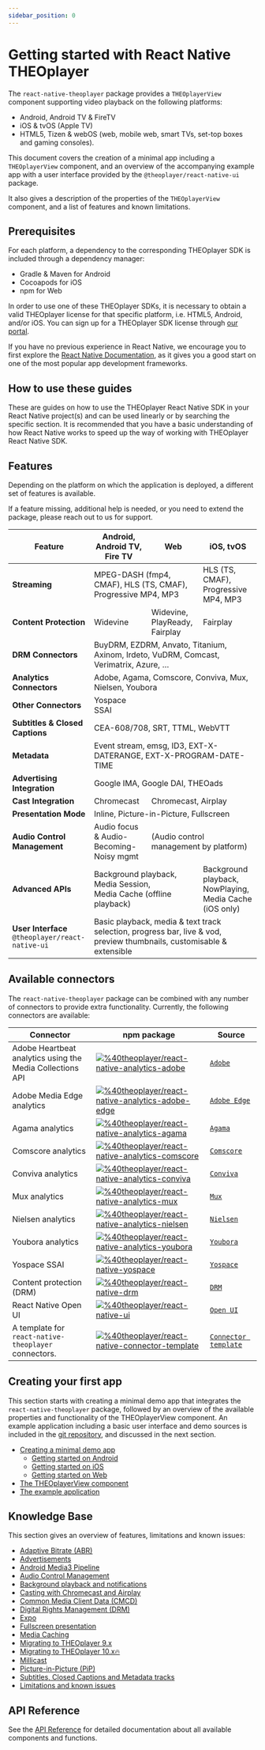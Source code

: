 ```yaml
---
sidebar_position: 0
---
```


# Getting started with React Native THEOplayer

The `react-native-theoplayer` package provides a `THEOplayerView` component supporting video playback on the
following platforms:

- Android, Android TV & FireTV
- iOS & tvOS (Apple TV)
- HTML5, Tizen & webOS (web, mobile web, smart TVs, set-top boxes and gaming consoles).

This document covers the creation of a minimal app including a `THEOplayerView` component,
and an overview of the accompanying example app with a user interface provided
by the `@theoplayer/react-native-ui` package.

It also gives a description of the properties of the `THEOplayerView` component, and
a list of features and known limitations.

## Prerequisites

For each platform, a dependency to the corresponding THEOplayer SDK is included through a dependency manager:

- Gradle & Maven for Android
- Cocoapods for iOS
- npm for Web

In order to use one of these THEOplayer SDKs, it is necessary to obtain a valid THEOplayer license for that specific
platform, i.e. HTML5, Android, and/or iOS. You can sign up for a THEOplayer SDK license
through [our portal](https://portal.theoplayer.com/).

If you have no previous experience in React Native, we encourage you to first explore the
[React Native Documentation](https://reactnative.dev/docs/getting-started),
as it gives you a good start on one of the most popular app development frameworks.

## How to use these guides

These are guides on how to use the THEOplayer React Native SDK in your React Native project(s) and can be used
linearly or by searching the specific section. It is recommended that you have a basic understanding of how
React Native works to speed up the way of working with THEOplayer React Native SDK.

## Features

Depending on the platform on which the application is deployed, a different set of features is available.

If a feature missing, additional help is needed, or you need to extend the package,
please reach out to us for support.

<table>
<thead>
<tr>
<th>Feature</th>
<th>Android, Android TV, Fire TV</th>
<th>Web</th>
<th>iOS, tvOS</th>
</tr>
</thead>
<tbody>
<tr>
<td><strong>Streaming</strong></td>
<td colspan="2">MPEG-DASH (fmp4, CMAF), HLS (TS, CMAF), Progressive MP4, MP3</td>
<td>HLS (TS, CMAF), Progressive MP4, MP3</td>
</tr>
<tr>
<td><strong>Content Protection</strong></td>
<td>Widevine</td>
<td>Widevine, PlayReady, Fairplay</td>
<td>Fairplay</td>
</tr>
<tr>
<td><strong>DRM Connectors</strong></td>
<td colspan="3">BuyDRM, EZDRM, Anvato, Titanium, Axinom, Irdeto, VuDRM, Comcast, Verimatrix, Azure, …</td>
</tr>
<tr>
<td><strong>Analytics Connectors</strong></td>
<td colspan="3">Adobe, Agama, Comscore, Conviva, Mux, Nielsen, Youbora</td>
</tr>
<tr>
<td><strong>Other Connectors</strong></td>
<td colspan="1">Yospace SSAI</td>
<td colspan="2"></td>
</tr>
<tr>
<td><strong>Subtitles &amp; Closed Captions</strong></td>
<td colspan="3">CEA-608/708, SRT, TTML, WebVTT</td>
</tr>
<tr>
<td><strong>Metadata</strong></td>
<td colspan="3">Event stream, emsg, ID3, EXT-X-DATERANGE, EXT-X-PROGRAM-DATE-TIME</td>
</tr>
<tr>
<td><strong>Advertising Integration</strong></td>
<td colspan="3">Google IMA, Google DAI, THEOads</td>
</tr>
<tr>
<td><strong>Cast Integration</strong></td>
<td>Chromecast</td>
<td colspan="2">Chromecast, Airplay</td>
</tr>
<tr>
<td><strong>Presentation Mode</strong></td>
<td colspan="3">Inline, Picture-in-Picture, Fullscreen</td>
</tr>
<tr>
<td><strong>Audio Control Management</strong></td>
<td>Audio focus &amp; Audio-Becoming-Noisy mgmt</td>
<td colspan="2">(Audio control management by platform)</td>
</tr>
<tr>
<td><strong>Advanced APIs</strong></td>
<td colspan="2">Background playback,<br/>Media Session,<br/>Media Cache (offline playback)</td>
<td>Background playback,<br/>NowPlaying,<br/>Media Cache (iOS only)</td>
</tr>
<tr>
<td><strong>User Interface</strong><br/><code>@theoplayer/react-native-ui</code></td>
<td colspan="3">Basic playback, media &amp; text track selection, progress bar, live &amp; vod, preview thumbnails, customisable &amp; extensible</td>
</tr>
</tbody>
</table>

## Available connectors

The `react-native-theoplayer` package can be combined with any number of connectors to provide extra
functionality. Currently, the following connectors are available:

| Connector                                                 | npm package                                                                                                                                                                                                                                                            | Source                                                                                           |
|-----------------------------------------------------------|------------------------------------------------------------------------------------------------------------------------------------------------------------------------------------------------------------------------------------------------------------------------|--------------------------------------------------------------------------------------------------|
| Adobe Heartbeat analytics using the Media Collections API | [![%40theoplayer/react-native-analytics-adobe](https://img.shields.io/npm/v/%40theoplayer%2Freact-native-analytics-adobe?label=%40theoplayer/react-native-analytics-adobe)](https://www.npmjs.com/package/%40theoplayer%2Freact-native-analytics-adobe)                | [`Adobe`](https://github.com/THEOplayer/react-native-connectors/tree/main/adobe)                 |
| Adobe Media Edge analytics                                | [![%40theoplayer/react-native-analytics-adobe-edge](https://img.shields.io/npm/v/%40theoplayer%2Freact-native-analytics-adobe-edge?label=%40theoplayer/react-native-analytics-adobe-edge)](https://www.npmjs.com/package/%40theoplayer%2Freact-native-analytics-adobe) | [`Adobe Edge`](https://github.com/THEOplayer/react-native-connectors/tree/main/adobe-edge)       |
| Agama analytics                                           | [![%40theoplayer/react-native-analytics-agama](https://img.shields.io/npm/v/%40theoplayer%2Freact-native-analytics-agama?label=%40theoplayer/react-native-analytics-agama)](https://www.npmjs.com/package/%40theoplayer%2Freact-native-analytics-agama)                | [`Agama`](https://github.com/THEOplayer/react-native-connectors/tree/main/agama)                 |
| Comscore analytics                                        | [![%40theoplayer/react-native-analytics-comscore](https://img.shields.io/npm/v/%40theoplayer%2Freact-native-analytics-comscore?label=%40theoplayer/react-native-analytics-comscore)](https://www.npmjs.com/package/%40theoplayer%2Freact-native-analytics-comscore)    | [`Comscore`](https://github.com/THEOplayer/react-native-connectors/tree/main/comscore)           |
| Conviva analytics                                         | [![%40theoplayer/react-native-analytics-conviva](https://img.shields.io/npm/v/%40theoplayer%2Freact-native-analytics-conviva?label=%40theoplayer/react-native-analytics-conviva)](https://www.npmjs.com/package/%40theoplayer%2Freact-native-analytics-conviva)        | [`Conviva`](https://github.com/THEOplayer/react-native-connectors/tree/main/conviva)             |
| Mux analytics                                             | [![%40theoplayer/react-native-analytics-mux](https://img.shields.io/npm/v/%40theoplayer%2Freact-native-analytics-mux?label=%40theoplayer/react-native-analytics-mux)](https://www.npmjs.com/package/%40theoplayer%2Freact-native-analytics-mux)                        | [`Mux`](https://github.com/THEOplayer/react-native-connectors/tree/main/mux)                     |
| Nielsen analytics                                         | [![%40theoplayer/react-native-analytics-nielsen](https://img.shields.io/npm/v/%40theoplayer%2Freact-native-analytics-nielsen?label=%40theoplayer/react-native-analytics-nielsen)](https://www.npmjs.com/package/%40theoplayer%2Freact-native-analytics-nielsen)        | [`Nielsen`](https://github.com/THEOplayer/react-native-connectors/tree/main/nielsen)             |
| Youbora analytics                                         | [![%40theoplayer/react-native-analytics-youbora](https://img.shields.io/npm/v/%40theoplayer%2Freact-native-analytics-youbora?label=%40theoplayer/react-native-analytics-youbora)](https://www.npmjs.com/package/%40theoplayer%2Freact-native-analytics-youbora)        | [`Youbora`](https://github.com/THEOplayer/react-native-connectors/tree/main/youbora)             |
| Yospace SSAI                                              | [![%40theoplayer/react-native-yospace](https://img.shields.io/npm/v/%40theoplayer%2Freact-native-yospace?label=%40theoplayer/react-native-yospace)](https://www.npmjs.com/package/%40theoplayer%2Freact-native-yospace)                                                | [`Yospace`](https://github.com/THEOplayer/react-native-connectors/tree/main/yospace)             |
| Content protection (DRM)                                  | [![%40theoplayer/react-native-drm](https://img.shields.io/npm/v/%40theoplayer%2Freact-native-drm?label=%40theoplayer/react-native-drm)](https://www.npmjs.com/package/%40theoplayer%2Freact-native-drm)                                                                | [`DRM`](https://github.com/THEOplayer/react-native-theoplayer-drm)                               |
| React Native Open UI                                      | [![%40theoplayer/react-native-ui](https://img.shields.io/npm/v/%40theoplayer%2Freact-native-ui?label=%40theoplayer/react-native-ui)](https://www.npmjs.com/package/%40theoplayer%2Freact-native-ui)                                                                    | [`Open UI`](https://github.com/THEOplayer/react-native-theoplayer-ui)                            |
| A template for<br/>`react-native-theoplayer` connectors.  | [![%40theoplayer/react-native-connector-template](https://img.shields.io/npm/v/%40theoplayer%2Freact-native-connector-template?label=%40theoplayer/react-native-connector-template)](https://www.npmjs.com/package/%40theoplayer%2Freact-native-connector-template)    | [`Connector template`](https://github.com/THEOplayer/react-native-theoplayer-connector-template) |

## Creating your first app

This section starts with creating a minimal demo app that integrates the `react-native-theoplayer` package,
followed by an overview of the available properties and functionality of the THEOplayerView component.
An example application including a basic user interface and demo sources is included in the
[git repository](https://github.com/THEOplayer/react-native-theoplayer/tree/develop/example),
and discussed in the next section.

- [Creating a minimal demo app](creating-minimal-app.md)
  - [Getting started on Android](creating-minimal-app.md#getting-started-on-android)
  - [Getting started on iOS](creating-minimal-app.md#getting-started-on-ios-and-tvos)
  - [Getting started on Web](creating-minimal-app.md#getting-started-on-web)
- [The THEOplayerView component](theoplayerview-component.md)
- [The example application](example-app.md)

## Knowledge Base

This section gives an overview of features, limitations and known issues:

- [Adaptive Bitrate (ABR)](abr.md)
- [Advertisements](ads.md)
- [Android Media3 Pipeline](media3.md)
- [Audio Control Management](audio-control.md)
- [Background playback and notifications](background.md)
- [Casting with Chromecast and Airplay](cast.md)
- [Common Media Client Data (CMCD)](cmcd.md)
- [Digital Rights Management (DRM)](drm.md)
- [Expo](expo.md)
- [Fullscreen presentation](fullscreen.md)
- [Media Caching](media-caching.md)
- [Migrating to THEOplayer 9.x](migrating-to-react-native-theoplayer-9.md)
- [Migrating to THEOplayer 10.x🔥](migrating-to-react-native-theoplayer-10.md)
- [Millicast](millicast.md)
- [Picture-in-Picture (PiP)](pip.md)
- [Subtitles, Closed Captions and Metadata tracks](texttracks.md)
- [Limitations and known issues](limitations.md)

## API Reference

See the [API Reference](https://theoplayer.github.io/react-native-theoplayer/api/) for detailed documentation
about all available components and functions.
